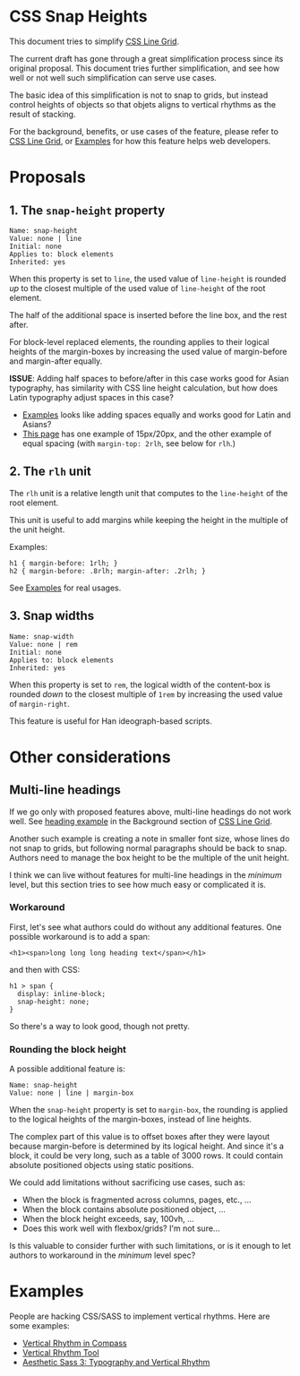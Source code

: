 CSS Snap Heights
================

This document tries to simplify [CSS Line Grid].

The current draft has gone through a great simplification process
since its original proposal.
This document tries further simplification,
and see how well or not well such simplification can serve use cases.

The basic idea of this simplification is
not to snap to grids, but instead
control heights of objects
so that objets aligns to vertical rhythms
as the result of stacking.

For the background, benefits, or use cases of the feature,
please refer to [CSS Line Grid],
or [Examples] for how this feature helps web developers.

# Proposals

## 1. The `snap-height` property

```
Name: snap-height
Value: none | line
Initial: none
Applies to: block elements
Inherited: yes
```

When this property is set to `line`,
the used value of `line-height` is rounded _up_ to the closest multiple of
the used value of `line-height` of the root element.

The half of the additional space is inserted before the line box,
and the rest after.

For block-level replaced elements,
the rounding applies to their logical heights of the margin-boxes
by increasing the used value of margin-before and margin-after equally.

**ISSUE**:
Adding half spaces to before/after in this case works good for Asian typography,
has similarity with CSS line height calculation,
but how does Latin typography adjust spaces in this case?

* [Examples] looks like adding spaces equally and works good for Latin and Asians?
* [This page](http://typecast.com/blog/4-simple-steps-to-vertical-rhythm) has
one example of 15px/20px, and the other example of equal spacing
(with `margin-top: 2rlh`, see below for `rlh`.)


## 2. The `rlh` unit

The `rlh` unit is a relative length unit that computes to
the `line-height` of the root element.

This unit is useful to add margins
while keeping the height in the multiple of the unit height.

Examples:
```
h1 { margin-before: 1rlh; }
h2 { margin-before: .8rlh; margin-after: .2rlh; }
```
See [Examples] for real usages.

## 3. Snap widths

```
Name: snap-width
Value: none | rem
Initial: none
Applies to: block elements
Inherited: yes
```

When this property is set to `rem`,
the logical width of the content-box is rounded _down_ to the closest multiple of `1rem`
by increasing the used value of `margin-right`.

This feature is useful for Han ideograph-based scripts.

# Other considerations

## Multi-line headings

If we go only with proposed features above,
multi-line headings do not work well.
See [heading example] in the Background section of [CSS Line Grid].

Another such example is creating a note in smaller font size,
whose lines do not snap to grids,
but following normal paragraphs should be back to snap.
Authors need to manage the box height to be the multiple of the unit height.

I think we can live without features for multi-line headings in the _minimum_ level,
but this section tries to see how much easy or complicated it is.

### Workaround

First, let's see what authors could do without any additional features.
One possible workaround is to add a span:
```
<h1><span>long long long heading text</span></h1>
```
and then with CSS:
```
h1 > span {
  display: inline-block;
  snap-height: none;
}
```
So there's a way to look good, though not pretty.

### Rounding the block height

A possible additional feature is:
```
Name: snap-height
Value: none | line | margin-box
```

When the `snap-height` property is set to `margin-box`,
the rounding is applied to the logical heights of the margin-boxes,
instead of line heights.

The complex part of this value is to offset boxes after they were layout
because margin-before is determined by its logical height.
And since it's a block, it could be very long,
such as a table of 3000 rows.
It could contain absolute positioned objects using static positions.

We could add limitations without sacrificing use cases, such as:

* When the block is fragmented across columns, pages, etc.,
...
* When the block contains absolute positioned object,
...
* When the block height exceeds, say, 100vh,
...
* Does this work well with flexbox/grids? I'm not sure...

Is this valuable to consider further with such limitations,
or is it enough to let authors to workaround in the _minimum_ level spec?

# Examples

People are hacking CSS/SASS to implement vertical rhythms.
Here are some examples:

* [Vertical Rhythm in Compass](http://compass-style.org/reference/compass/typography/vertical_rhythm/)
* [Vertical Rhythm Tool](http://soqr.fr/vertical-rhythm/)
* [Aesthetic Sass 3: Typography and Vertical Rhythm](https://scotch.io/tutorials/aesthetic-sass-3-typography-and-vertical-rhythm)

[CSS Line Grid]: https://drafts.csswg.org/css-line-grid/
[heading example]: https://drafts.csswg.org/css-line-grid/#example-93bb7545
[Examples]: #examples
